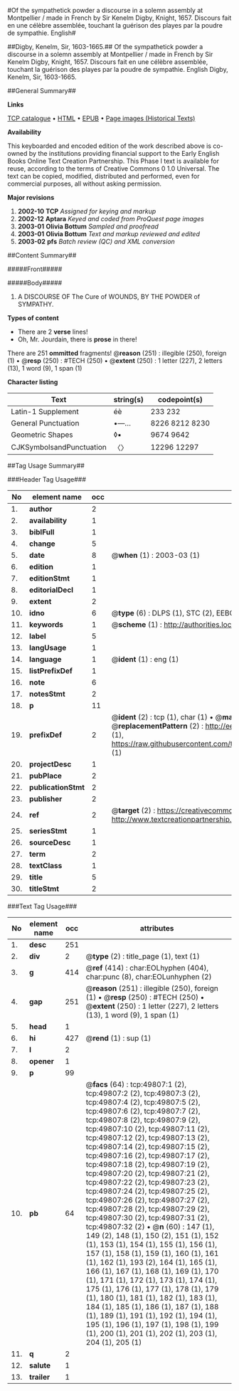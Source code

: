 #Of the sympathetick powder a discourse in a solemn assembly at Montpellier / made in French by Sir Kenelm Digby, Knight, 1657. Discours fait en une célèbre assemblée, touchant la guérison des playes par la poudre de sympathie. English#

##Digby, Kenelm, Sir, 1603-1665.##
Of the sympathetick powder a discourse in a solemn assembly at Montpellier / made in French by Sir Kenelm Digby, Knight, 1657.
Discours fait en une célèbre assemblée, touchant la guérison des playes par la poudre de sympathie. English
Digby, Kenelm, Sir, 1603-1665.

##General Summary##

**Links**

[TCP catalogue](http://www.ota.ox.ac.uk/tcp/)  • 
[HTML](http://tei.it.ox.ac.uk/tcp/Texts-HTML/free/A35/A35986.html)  • 
[EPUB](http://tei.it.ox.ac.uk/tcp/Texts-EPUB/free/A35/A35986.epub) • 
[Page images (Historical Texts)](https://data.historicaltexts.jisc.ac.uk/view?pubId=eebo-11844477e&pageId=eebo-11844477e-49807-1)

**Availability**

This keyboarded and encoded edition of the
	       work described above is co-owned by the institutions
	       providing financial support to the Early English Books
	       Online Text Creation Partnership. This Phase I text is
	       available for reuse, according to the terms of Creative
	       Commons 0 1.0 Universal. The text can be copied,
	       modified, distributed and performed, even for
	       commercial purposes, all without asking permission.

**Major revisions**

1. __2002-10__ __TCP__ *Assigned for keying and markup*
1. __2002-12__ __Aptara__ *Keyed and coded from ProQuest page images*
1. __2003-01__ __Olivia Bottum__ *Sampled and proofread*
1. __2003-01__ __Olivia Bottum__ *Text and markup reviewed and edited*
1. __2003-02__ __pfs__ *Batch review (QC) and XML conversion*

##Content Summary##

#####Front#####

#####Body#####

1. A
DISCOURSE
OF
The Cure of WOUNDS,
BY THE
POWDER of SYMPATHY.

**Types of content**

  * There are 2 **verse** lines!
  * Oh, Mr. Jourdain, there is **prose** in there!

There are 251 **ommitted** fragments! 
 @__reason__ (251) : illegible (250), foreign (1)  •  @__resp__ (250) : #TECH (250)  •  @__extent__ (250) : 1 letter (227), 2 letters (13), 1 word (9), 1 span (1)

**Character listing**


|Text|string(s)|codepoint(s)|
|---|---|---|
|Latin-1 Supplement|éè|233 232|
|General Punctuation|•—…|8226 8212 8230|
|Geometric Shapes|◊▪|9674 9642|
|CJKSymbolsandPunctuation|〈〉|12296 12297|

##Tag Usage Summary##

###Header Tag Usage###

|No|element name|occ|attributes|
|---|---|---|---|
|1.|__author__|2||
|2.|__availability__|1||
|3.|__biblFull__|1||
|4.|__change__|5||
|5.|__date__|8| @__when__ (1) : 2003-03 (1)|
|6.|__edition__|1||
|7.|__editionStmt__|1||
|8.|__editorialDecl__|1||
|9.|__extent__|2||
|10.|__idno__|6| @__type__ (6) : DLPS (1), STC (2), EEBO-CITATION (1), OCLC (1), VID (1)|
|11.|__keywords__|1| @__scheme__ (1) : http://authorities.loc.gov/ (1)|
|12.|__label__|5||
|13.|__langUsage__|1||
|14.|__language__|1| @__ident__ (1) : eng (1)|
|15.|__listPrefixDef__|1||
|16.|__note__|6||
|17.|__notesStmt__|2||
|18.|__p__|11||
|19.|__prefixDef__|2| @__ident__ (2) : tcp (1), char (1)  •  @__matchPattern__ (2) : ([0-9\-]+):([0-9IVX]+) (1), (.+) (1)  •  @__replacementPattern__ (2) : http://eebo.chadwyck.com/downloadtiff?vid=$1&page=$2 (1), https://raw.githubusercontent.com/textcreationpartnership/Texts/master/tcpchars.xml#$1 (1)|
|20.|__projectDesc__|1||
|21.|__pubPlace__|2||
|22.|__publicationStmt__|2||
|23.|__publisher__|2||
|24.|__ref__|2| @__target__ (2) : https://creativecommons.org/publicdomain/zero/1.0/ (1), http://www.textcreationpartnership.org/docs/. (1)|
|25.|__seriesStmt__|1||
|26.|__sourceDesc__|1||
|27.|__term__|2||
|28.|__textClass__|1||
|29.|__title__|5||
|30.|__titleStmt__|2||


###Text Tag Usage###

|No|element name|occ|attributes|
|---|---|---|---|
|1.|__desc__|251||
|2.|__div__|2| @__type__ (2) : title_page (1), text (1)|
|3.|__g__|414| @__ref__ (414) : char:EOLhyphen (404), char:punc (8), char:EOLunhyphen (2)|
|4.|__gap__|251| @__reason__ (251) : illegible (250), foreign (1)  •  @__resp__ (250) : #TECH (250)  •  @__extent__ (250) : 1 letter (227), 2 letters (13), 1 word (9), 1 span (1)|
|5.|__head__|1||
|6.|__hi__|427| @__rend__ (1) : sup (1)|
|7.|__l__|2||
|8.|__opener__|1||
|9.|__p__|99||
|10.|__pb__|64| @__facs__ (64) : tcp:49807:1 (2), tcp:49807:2 (2), tcp:49807:3 (2), tcp:49807:4 (2), tcp:49807:5 (2), tcp:49807:6 (2), tcp:49807:7 (2), tcp:49807:8 (2), tcp:49807:9 (2), tcp:49807:10 (2), tcp:49807:11 (2), tcp:49807:12 (2), tcp:49807:13 (2), tcp:49807:14 (2), tcp:49807:15 (2), tcp:49807:16 (2), tcp:49807:17 (2), tcp:49807:18 (2), tcp:49807:19 (2), tcp:49807:20 (2), tcp:49807:21 (2), tcp:49807:22 (2), tcp:49807:23 (2), tcp:49807:24 (2), tcp:49807:25 (2), tcp:49807:26 (2), tcp:49807:27 (2), tcp:49807:28 (2), tcp:49807:29 (2), tcp:49807:30 (2), tcp:49807:31 (2), tcp:49807:32 (2)  •  @__n__ (60) : 147 (1), 149 (2), 148 (1), 150 (2), 151 (1), 152 (1), 153 (1), 154 (1), 155 (1), 156 (1), 157 (1), 158 (1), 159 (1), 160 (1), 161 (1), 162 (1), 193 (2), 164 (1), 165 (1), 166 (1), 167 (1), 168 (1), 169 (1), 170 (1), 171 (1), 172 (1), 173 (1), 174 (1), 175 (1), 176 (1), 177 (1), 178 (1), 179 (1), 180 (1), 181 (1), 182 (1), 183 (1), 184 (1), 185 (1), 186 (1), 187 (1), 188 (1), 189 (1), 191 (1), 192 (1), 194 (1), 195 (1), 196 (1), 197 (1), 198 (1), 199 (1), 200 (1), 201 (1), 202 (1), 203 (1), 204 (1), 205 (1)|
|11.|__q__|2||
|12.|__salute__|1||
|13.|__trailer__|1||
